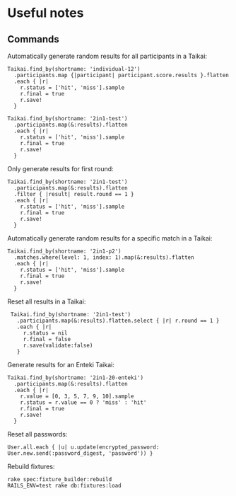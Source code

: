 # Useful notes

## Commands

Automatically generate random results for all participants in a Taikai:

    Taikai.find_by(shortname: 'individual-12')
      .participants.map {|participant| participant.score.results }.flatten
      .each { |r|
        r.status = ['hit', 'miss'].sample
        r.final = true
        r.save!
      }

    Taikai.find_by(shortname: '2in1-test')
      .participants.map(&:results).flatten
      .each { |r|
        r.status = ['hit', 'miss'].sample
        r.final = true
        r.save!
      }

Only generate results for first round:

    Taikai.find_by(shortname: '2in1-test')
      .participants.map(&:results).flatten
      .filter { |result| result.round == 1 }
      .each { |r|
        r.status = ['hit', 'miss'].sample
        r.final = true
        r.save!
      }

Automatically generate random results for a specific match in a Taikai:

    Taikai.find_by(shortname: '2in1-p2')
      .matches.where(level: 1, index: 1).map(&:results).flatten
      .each { |r|
        r.status = ['hit', 'miss'].sample
        r.final = true
        r.save!
      }

Reset all results in a Taikai:

     Taikai.find_by(shortname: '2in1-test')
       .participants.map(&:results).flatten.select { |r| r.round == 1 }
       .each { |r|
         r.status = nil
         r.final = false
         r.save(validate:false)
       }

Generate results for an Enteki Taikai:

    Taikai.find_by(shortname: '2in1-20-enteki')
      .participants.map(&:results).flatten
      .each { |r|
        r.value = [0, 3, 5, 7, 9, 10].sample
        r.status = r.value == 0 ? 'miss' : 'hit'
        r.final = true
        r.save!
      }

Reset all passwords:

    User.all.each { |u| u.update(encrypted_password: User.new.send(:password_digest, 'password')) }

Rebuild fixtures:

    rake spec:fixture_builder:rebuild
    RAILS_ENV=test rake db:fixtures:load
